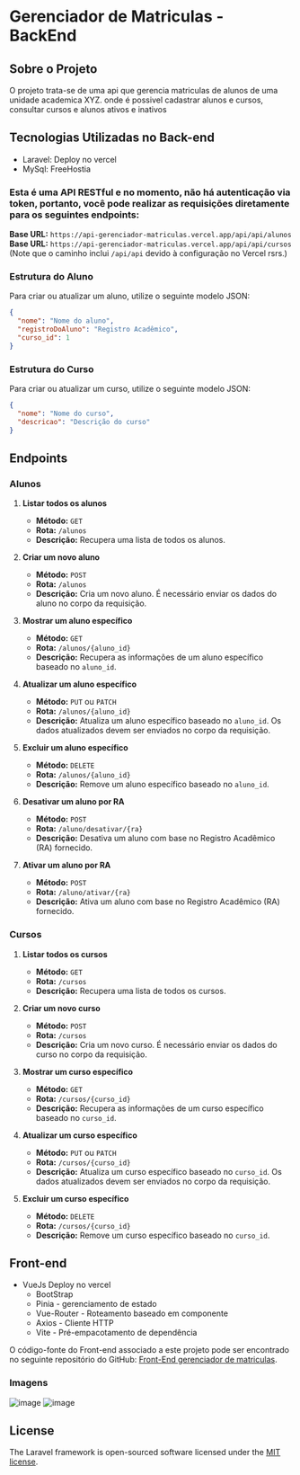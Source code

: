 # Gerenciador de Matriculas - BackEnd

## Sobre o Projeto
O projeto trata-se de uma api que gerencia matriculas de alunos de uma unidade academica XYZ.
onde é possivel cadastrar alunos e cursos, consultar cursos e alunos ativos e inativos

## Tecnologias Utilizadas no Back-end
- Laravel: Deploy no vercel
- MySql: FreeHostia

### Esta é uma API RESTful e no momento, não há autenticação via token, portanto, você pode realizar as requisições diretamente para os seguintes endpoints:

**Base URL:** `https://api-gerenciador-matriculas.vercel.app/api/api/alunos`  
**Base URL:** `https://api-gerenciador-matriculas.vercel.app/api/api/cursos`  
(Note que o caminho inclui `/api/api` devido à configuração no Vercel rsrs.)
### Estrutura do Aluno

Para criar ou atualizar um aluno, utilize o seguinte modelo JSON:

```json
{
  "nome": "Nome do aluno",
  "registroDoAluno": "Registro Acadêmico",
  "curso_id": 1
}
```

### Estrutura do Curso

Para criar ou atualizar um curso, utilize o seguinte modelo JSON:

```json
{
  "nome": "Nome do curso",
  "descricao": "Descrição do curso"
}
```

## Endpoints
### Alunos

1. **Listar todos os alunos**
   - **Método:** `GET`
   - **Rota:** `/alunos`
   - **Descrição:** Recupera uma lista de todos os alunos.

2. **Criar um novo aluno**
   - **Método:** `POST`
   - **Rota:** `/alunos`
   - **Descrição:** Cria um novo aluno. É necessário enviar os dados do aluno no corpo da requisição.

3. **Mostrar um aluno específico**
   - **Método:** `GET`
   - **Rota:** `/alunos/{aluno_id}`
   - **Descrição:** Recupera as informações de um aluno específico baseado no `aluno_id`.

4. **Atualizar um aluno específico**
   - **Método:** `PUT` ou `PATCH`
   - **Rota:** `/alunos/{aluno_id}`
   - **Descrição:** Atualiza um aluno específico baseado no `aluno_id`. Os dados atualizados devem ser enviados no corpo da requisição.

5. **Excluir um aluno específico**
   - **Método:** `DELETE`
   - **Rota:** `/alunos/{aluno_id}`
   - **Descrição:** Remove um aluno específico baseado no `aluno_id`.

6. **Desativar um aluno por RA**
   - **Método:** `POST`
   - **Rota:** `/aluno/desativar/{ra}`
   - **Descrição:** Desativa um aluno com base no Registro Acadêmico (RA) fornecido.

7. **Ativar um aluno por RA**
   - **Método:** `POST`
   - **Rota:** `/aluno/ativar/{ra}`
   - **Descrição:** Ativa um aluno com base no Registro Acadêmico (RA) fornecido.

### Cursos

1. **Listar todos os cursos**
   - **Método:** `GET`
   - **Rota:** `/cursos`
   - **Descrição:** Recupera uma lista de todos os cursos.

2. **Criar um novo curso**
   - **Método:** `POST`
   - **Rota:** `/cursos`
   - **Descrição:** Cria um novo curso. É necessário enviar os dados do curso no corpo da requisição.

3. **Mostrar um curso específico**
   - **Método:** `GET`
   - **Rota:** `/cursos/{curso_id}`
   - **Descrição:** Recupera as informações de um curso específico baseado no `curso_id`.

4. **Atualizar um curso específico**
   - **Método:** `PUT` ou `PATCH`
   - **Rota:** `/cursos/{curso_id}`
   - **Descrição:** Atualiza um curso específico baseado no `curso_id`. Os dados atualizados devem ser enviados no corpo da requisição.

5. **Excluir um curso específico**
   - **Método:** `DELETE`
   - **Rota:** `/cursos/{curso_id}`
   - **Descrição:** Remove um curso específico baseado no `curso_id`.

## Front-end
- VueJs Deploy no vercel
    - BootStrap
    - Pinia - gerenciamento de estado
    - Vue-Router - Roteamento baseado em componente
    - Axios -  Cliente HTTP 
    - Vite -  Pré-empacotamento de dependência

O código-fonte do Front-end associado a este projeto pode ser encontrado no seguinte repositório do GitHub: [Front-End gerenciador de matriculas](https://github.com/MichelNsouza/front.GerenciadorMatriculas).

### Imagens
![image](https://github.com/user-attachments/assets/855bb5ad-56e9-47cf-8737-8ab2c1619e0d)
![image](https://github.com/user-attachments/assets/39fbf90d-4ddf-4f3a-b0f5-71852a1de588)

## License
The Laravel framework is open-sourced software licensed under the [MIT license](https://opensource.org/licenses/MIT).
